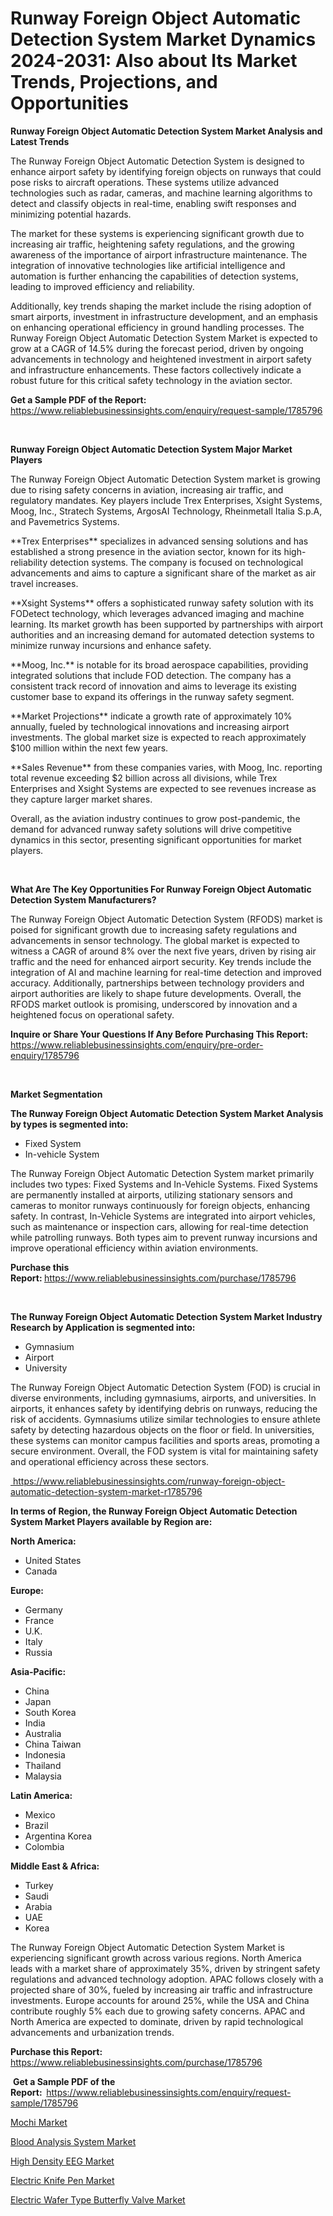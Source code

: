 <p><h1>Runway Foreign Object Automatic Detection System Market Dynamics 2024-2031: Also about Its Market Trends, Projections, and Opportunities</h1></p><p><strong>Runway Foreign Object Automatic Detection System Market Analysis and Latest Trends</strong></p>
<p><p>The Runway Foreign Object Automatic Detection System is designed to enhance airport safety by identifying foreign objects on runways that could pose risks to aircraft operations. These systems utilize advanced technologies such as radar, cameras, and machine learning algorithms to detect and classify objects in real-time, enabling swift responses and minimizing potential hazards.</p><p>The market for these systems is experiencing significant growth due to increasing air traffic, heightening safety regulations, and the growing awareness of the importance of airport infrastructure maintenance. The integration of innovative technologies like artificial intelligence and automation is further enhancing the capabilities of detection systems, leading to improved efficiency and reliability.</p><p>Additionally, key trends shaping the market include the rising adoption of smart airports, investment in infrastructure development, and an emphasis on enhancing operational efficiency in ground handling processes. The Runway Foreign Object Automatic Detection System Market is expected to grow at a CAGR of 14.5% during the forecast period, driven by ongoing advancements in technology and heightened investment in airport safety and infrastructure enhancements. These factors collectively indicate a robust future for this critical safety technology in the aviation sector.</p></p>
<p><strong>Get a Sample PDF of the Report:&nbsp;</strong> <a href="https://www.reliablebusinessinsights.com/enquiry/request-sample/1785796?utm_campaign=97&utm_medium=2&utm_source=Github&utm_content=ia&utm_term=09102024&utm_id=runway-foreign-object-automatic-detection-system">https://www.reliablebusinessinsights.com/enquiry/request-sample/1785796</a></p>
<p>&nbsp;</p>
<p><strong>Runway Foreign Object Automatic Detection System Major Market Players</strong></p>
<p><p>The Runway Foreign Object Automatic Detection System market is growing due to rising safety concerns in aviation, increasing air traffic, and regulatory mandates. Key players include Trex Enterprises, Xsight Systems, Moog, Inc., Stratech Systems, ArgosAI Technology, Rheinmetall Italia S.p.A, and Pavemetrics Systems.</p><p>**Trex Enterprises** specializes in advanced sensing solutions and has established a strong presence in the aviation sector, known for its high-reliability detection systems. The company is focused on technological advancements and aims to capture a significant share of the market as air travel increases.</p><p>**Xsight Systems** offers a sophisticated runway safety solution with its FODetect technology, which leverages advanced imaging and machine learning. Its market growth has been supported by partnerships with airport authorities and an increasing demand for automated detection systems to minimize runway incursions and enhance safety.</p><p>**Moog, Inc.** is notable for its broad aerospace capabilities, providing integrated solutions that include FOD detection. The company has a consistent track record of innovation and aims to leverage its existing customer base to expand its offerings in the runway safety segment.</p><p>**Market Projections** indicate a growth rate of approximately 10% annually, fueled by technological innovations and increasing airport investments. The global market size is expected to reach approximately $100 million within the next few years. </p><p>**Sales Revenue** from these companies varies, with Moog, Inc. reporting total revenue exceeding $2 billion across all divisions, while Trex Enterprises and Xsight Systems are expected to see revenues increase as they capture larger market shares.</p><p>Overall, as the aviation industry continues to grow post-pandemic, the demand for advanced runway safety solutions will drive competitive dynamics in this sector, presenting significant opportunities for market players.</p></p>
<p>&nbsp;</p>
<p><strong>What Are The Key Opportunities For Runway Foreign Object Automatic Detection System Manufacturers?</strong></p>
<p><p>The Runway Foreign Object Automatic Detection System (RFODS) market is poised for significant growth due to increasing safety regulations and advancements in sensor technology. The global market is expected to witness a CAGR of around 8% over the next five years, driven by rising air traffic and the need for enhanced airport security. Key trends include the integration of AI and machine learning for real-time detection and improved accuracy. Additionally, partnerships between technology providers and airport authorities are likely to shape future developments. Overall, the RFODS market outlook is promising, underscored by innovation and a heightened focus on operational safety.</p></p>
<p><strong>Inquire or Share Your Questions If Any Before Purchasing This Report:</strong> <a href="https://www.reliablebusinessinsights.com/enquiry/pre-order-enquiry/1785796?utm_campaign=97&utm_medium=2&utm_source=Github&utm_content=ia&utm_term=09102024&utm_id=runway-foreign-object-automatic-detection-system">https://www.reliablebusinessinsights.com/enquiry/pre-order-enquiry/1785796</a></p>
<p>&nbsp;</p>
<p><strong>Market Segmentation</strong></p>
<p><strong>The Runway Foreign Object Automatic Detection System Market Analysis by types is segmented into:</strong></p>
<p><ul><li>Fixed System</li><li>In-vehicle System</li></ul></p>
<p><p>The Runway Foreign Object Automatic Detection System market primarily includes two types: Fixed Systems and In-Vehicle Systems. Fixed Systems are permanently installed at airports, utilizing stationary sensors and cameras to monitor runways continuously for foreign objects, enhancing safety. In contrast, In-Vehicle Systems are integrated into airport vehicles, such as maintenance or inspection cars, allowing for real-time detection while patrolling runways. Both types aim to prevent runway incursions and improve operational efficiency within aviation environments.</p></p>
<p><strong>Purchase this Report:&nbsp;</strong><a href="https://www.reliablebusinessinsights.com/purchase/1785796?utm_campaign=97&utm_medium=2&utm_source=Github&utm_content=ia&utm_term=09102024&utm_id=runway-foreign-object-automatic-detection-system">https://www.reliablebusinessinsights.com/purchase/1785796</a></p>
<p>&nbsp;</p>
<p><strong>The Runway Foreign Object Automatic Detection System Market Industry Research by Application is segmented into:</strong></p>
<p><ul><li>Gymnasium</li><li>Airport</li><li>University</li></ul></p>
<p><p>The Runway Foreign Object Automatic Detection System (FOD) is crucial in diverse environments, including gymnasiums, airports, and universities. In airports, it enhances safety by identifying debris on runways, reducing the risk of accidents. Gymnasiums utilize similar technologies to ensure athlete safety by detecting hazardous objects on the floor or field. In universities, these systems can monitor campus facilities and sports areas, promoting a secure environment. Overall, the FOD system is vital for maintaining safety and operational efficiency across these sectors.</p></p>
<p><a href="https://www.reliablebusinessinsights.com/runway-foreign-object-automatic-detection-system-market-r1785796?utm_campaign=97&utm_medium=2&utm_source=Github&utm_content=ia&utm_term=09102024&utm_id=runway-foreign-object-automatic-detection-system">&nbsp;https://www.reliablebusinessinsights.com/runway-foreign-object-automatic-detection-system-market-r1785796</a></p>
<p><strong>In terms of Region, the Runway Foreign Object Automatic Detection System Market Players available by Region are:</strong></p>
<p>
    <p> <strong> North America: </strong>
        <ul>
            <li>United States</li>
            <li>Canada</li>
        </ul>
        </p> 
    <p> <strong> Europe: </strong>
        <ul>
            <li>Germany</li>
            <li>France</li>
            <li>U.K.</li>
            <li>Italy</li>
            <li>Russia</li>
        </ul>
        </p> 
    <p> <strong> Asia-Pacific: </strong>
        <ul>
            <li>China</li>
            <li>Japan</li>
            <li>South Korea</li>
            <li>India</li>
            <li>Australia</li>
            <li>China Taiwan</li>
            <li>Indonesia</li>
            <li>Thailand</li>
            <li>Malaysia</li>
        </ul>
        </p> 
    <p> <strong> Latin America: </strong>
        <ul>
            <li>Mexico</li>
            <li>Brazil</li>
            <li>Argentina Korea</li>
            <li>Colombia</li>
        </ul>
        </p> 
    <p> <strong> Middle East & Africa: </strong>
        <ul>
            <li>Turkey</li>
            <li>Saudi</li>
            <li>Arabia</li>
            <li>UAE</li>
            <li>Korea</li>
        </ul>
    </p>
    </p>
<p><p>The Runway Foreign Object Automatic Detection System Market is experiencing significant growth across various regions. North America leads with a market share of approximately 35%, driven by stringent safety regulations and advanced technology adoption. APAC follows closely with a projected share of 30%, fueled by increasing air traffic and infrastructure investments. Europe accounts for around 25%, while the USA and China contribute roughly 5% each due to growing safety concerns. APAC and North America are expected to dominate, driven by rapid technological advancements and urbanization trends.</p></p>
<p><strong>Purchase this Report: </strong><a href="https://www.reliablebusinessinsights.com/purchase/1785796?utm_campaign=97&utm_medium=2&utm_source=Github&utm_content=ia&utm_term=09102024&utm_id=runway-foreign-object-automatic-detection-system">https://www.reliablebusinessinsights.com/purchase/1785796</a></p>
<p>&nbsp;<strong>Get a Sample PDF of the Report:&nbsp;&nbsp;</strong><a href="https://www.reliablebusinessinsights.com/enquiry/request-sample/1785796?utm_campaign=97&utm_medium=2&utm_source=Github&utm_content=ia&utm_term=09102024&utm_id=runway-foreign-object-automatic-detection-system">https://www.reliablebusinessinsights.com/enquiry/request-sample/1785796</a></p>
<p><strong></strong></p>
<p><p><a href="https://issuu.com/reportprime-2/docs/mochi-market-size-2030.pptx_d9089b73af5cb4?utm_campaign=97&utm_medium=2&utm_source=Github&utm_content=ia&utm_term=09102024&utm_id=runway-foreign-object-automatic-detection-system">Mochi Market</a></p><p><a href="https://www.linkedin.com/pulse/blood-analysis-system-market-forecasts-trends-impact-2024--1q29c?utm_campaign=97&utm_medium=2&utm_source=Github&utm_content=ia&utm_term=09102024&utm_id=runway-foreign-object-automatic-detection-system">Blood Analysis System Market</a></p><p><a href="https://www.linkedin.com/pulse/global-high-density-eeg-industry-analysis-share-growth-trends-52ghc?utm_campaign=97&utm_medium=2&utm_source=Github&utm_content=ia&utm_term=09102024&utm_id=runway-foreign-object-automatic-detection-system">High Density EEG Market</a></p><p><a href="https://github.com/ElviraDur475/Market-Research-Report-List-1/blob/main/electric-knife-pen-market.md?utm_campaign=97&utm_medium=2&utm_source=Github&utm_content=ia&utm_term=09102024&utm_id=runway-foreign-object-automatic-detection-system">Electric Knife Pen Market</a></p><p><a href="https://github.com/Sidorelashyti476/Market-Research-Report-List-1/blob/main/electric-wafer-type-butterfly-valve-market.md?utm_campaign=97&utm_medium=2&utm_source=Github&utm_content=ia&utm_term=09102024&utm_id=runway-foreign-object-automatic-detection-system">Electric Wafer Type Butterfly Valve Market</a></p></p>